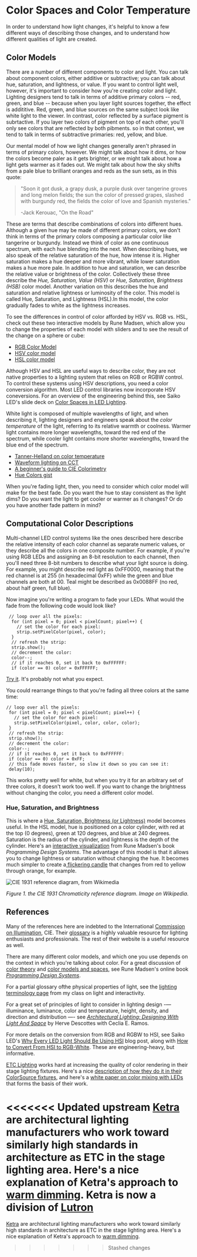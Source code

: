 # Color Spaces and Color Temperature

In order to understand how light changes, it's helpful to know a few different ways of describing those changes, and to understand how different qualities of light are created. 

## Color Models

There are a number of different components to color and light. You can talk about component colors, either additive or subtractive; you can talk about hue, saturation, and lightness, or value. If you want to control light well, however, it's important to consider how you're creating color and light.  Lighting designers tend to talk in terms of additive primary colors -- red, green, and blue -- because when you layer light sources together, the effect is addititive. Red, green, and blue sources on the same subject look like white light to the viewer. In contrast, color reflected by a surface pigment is subrtactive. If you layer two colors of pigment on top of each other, you'll only see colors that are reflected by both pibments. so in that context, we tend to talk in terms of subtractive primaries: red, yellow, and blue.

Our mental model of how we light changes generally aren't phrased in terms of primary colors, however. We might talk about how it dims, or how the colors become paler as it gets brighter, or we might talk about how a light gets warmer as it fades out. We might talk about how the sky shifts from a pale blue to brilliant oranges and reds as the sun sets, as in this quote:

<blockquote>"Soon it got dusk, a grapy dusk, a purple dusk over tangerine groves and long melon fields; the sun the color of pressed grapes, slashed with burgundy red, the fields the color of love and Spanish mysteries."

-Jack Kerouac, "On the Road"</blockquote>

These are terms that describe combinations of colors into different hues. Although a given hue may be made of different primary colors, we don't think in terms of the primary colors composing a particular color like tangerine or burgundy. Instead we think of color as one continuous spectrum, with each hue blending into the next. When describing hues, we also speak of the relative saturation of the hue, how intense it is. Higher saturation makes a hue deeper and more vibrant, while lower saturation makes a hue more pale.  In addition to hue and saturation, we can describe the relative value or brightness of the color. Collectively these three describe the *Hue, Saturation, Value (HSV)* or *Hue, Saturation, Brightness (HSB)* color model. Another variation on this describes the hue and saturation and relative lightness or luminosity of the color. This model is called Hue, Saturation, and Lightness (HSL).In this model, the color gradually fades to white as the lightness increases.

To see the differences in control of color afforded by HSV vs. RGB vs. HSL, check out these two interactive models by Rune Madsen, which allow you to change the properties of each model with sliders and to see the result of the change on a sphere or cube:
* [RGB Color Model](https://programmingdesignsystems.com/color/color-models-and-color-spaces/index.html#rgb-cube)
* [HSV color model](https://programmingdesignsystems.com/color/color-models-and-color-spaces/index.html#hsv-cylinder)
* [HSL color model](https://programmingdesignsystems.com/color/color-models-and-color-spaces/index.html#hsl-cylinder)

Although HSV and HSL are useful ways to describe color, they are not native properties to a lighting system that relies on RGB or RGBW control. To control these systems using HSV descriptions, you need a color conversion algorithm. Most LED control libraries now incorporate HSV coneversions. For an overview of the engineering behind this, see Saiko LED's slide deck on [Color Spaces in LED Lighting](http://saikoled.com/assets/img/Color%20Spaces%20in%20LED%20Lighting.pdf).

White light is composed of multiple wavelengths of light, and when describing it, lighting designers and engineers speak about the *color temperature* of the light, referring to its relative warmth or coolness. Warmer light contains more longer wavelengths, toward the red end of the spectrum, while cooler light contains more shorter wavelengths, toward the blue end of the spectrum.

* [Tanner-Helland on color temperature](http://www.tannerhelland.com/4435/convert-temperature-rgb-algorithm-code/)
* [Waveform lighting on CCT](https://www.waveformlighting.com/tech/calculate-color-temperature-cct-from-cie-1931-xy-coordinates)
 * [A beginner's guide to CIE Colorimetry](https://medium.com/hipster-color-science/a-beginners-guide-to-colorimetry-401f1830b65a)
* [Hue Colors gist](https://gist.github.com/popcorn245/30afa0f98eea1c2fd34d)

When you're fading light, then, you need to consider which color model will make for the best fade. Do you want the hue to stay consistent as the light dims? Do you want the light to get cooler or warmer as it changes? Or do you have another fade pattern in mind?

## Computational Color Descriptions
Multi-channel LED control systems like the ones described here describe the relative intensity of each color channel as separate numeric values, or they describe all the colors in one composite number. For example, if you're using RGB LEDs and assigning an 8-bit resolution to each channel, then you'll need three 8-bit numbers to describe what your light source is doing. For example, you might describe red light as 0xFF0000, meaning that the red channel is at 255 (in hexadecimal 0xFF) while the green and blue channels are both at 00. Teal might be described as 0x0088FF (no red, about half green, full blue). 

Now imagine you're writing a program to fade your LEDs. What would the  fade from the following code would look like?

````
 // loop over all the pixels:
  for (int pixel = 0; pixel < pixelCount; pixel++) {
    // set the color for each pixel:
    strip.setPixelColor(pixel, color);   
  }
  // refresh the strip:
  strip.show();
  // decrement the color:
  color--;
  // if it reaches 0, set it back to 0xFFFFFF:
  if (color == 0) color = 0xFFFFFF;
````
 [Try it](https://github.com/tigoe/LightProjects/tree/main/APA102x/APA102xRGBFade). It's probably not what you expect.

 You could rearrange things to that you're fading all three colors at the same time:

 ````
 // loop over all the pixels:
  for (int pixel = 0; pixel < pixelCount; pixel++) {
    // set the color for each pixel:
    strip.setPixelColor(pixel, color, color, color);
  }
  // refresh the strip:
  strip.show();
  // decrement the color:
  color--;
  // if it reaches 0, set it back to 0xFFFFFF:
  if (color == 0) color = 0xFF;
  // this fade moves faster, so slow it down so you can see it:
  delay(10);
 ````

This works pretty well for white, but when you try it for an arbitrary set of three colors, it doesn't work too well. If you want to change the  brightness without changing the color, you need a different color model.

### Hue, Saturation, and Brightness

This is where a [Hue, Saturation, Brightness (or Lightness)](https://programmingdesignsystems.com/color/color-models-and-color-spaces/index.html#color-models-and-color-spaces-JDQ1fRD) model becomes useful. In the HSL model, hue is positioned on a color cylinder, with red at the top (0 degrees), green at 120 degrees, and blue at 240 degrees. Saturation is the radius of the cylinder, and lightness is the depth of the cylinder. Here's an [interactive visualization](https://programmingdesignsystems.com/color/color-models-and-color-spaces/index.html#hsl-cylinder) from Rune Madsen's book _Programming Design Systems_. The advantage of this model is that it allows you to change lightness or saturation without changing the hue. It becomes much simpler to create a[ flickering candle](https://github.com/tigoe/LightProjects/tree/main/APA102x/APA102xCandle) that changes from red to yellow through orange, for example. 

![CIE 1931 reference diagram, from Wikimedia](https://upload.wikimedia.org/wikipedia/commons/5/5f/CIE-1931_diagram_in_LAB_space.svg)

_Figure 1. the CIE 1931 Chromaticity reference diagram. Image on Wikipedia._
## References

Many of the references here are indebted to the International [Commission on Illumination](http://www.cie.co.at), CIE. Their [glossary](https://cie.co.at/e-ilv) is a highly valuable resource for lighting enthusiasts and professionals. The rest of their website is a useful resource as well.

There are many different color models, and which one you use depends on the context in which you're talking about color. For a great discussion of [color theory](https://programmingdesignsystems.com/color/a-short-history-of-color-theory/index.html) and [color models and spaces](https://programmingdesignsystems.com/color/color-models-and-color-spaces/index.html), see Rune Madsen's online book _[Programming Design Systems](https://programmingdesignsystems.com)_. 

For a partial glossary ofthe physical properties of light, see the [lighting terminology page](https://itp.nyu.edu/classes/light/lighting-terminology/) from my class on light and interactivity.

For a great set of principles of light to consider in lighting design -— illuminance, luminance, color and temperature, height, density, and direction and distribution —- see _[Architectural Lighting: Designing With Light And Space](https://books.google.com/books/about/Architectural_Lighting.html?id=3QJlJPIX8-sC)_ by Herve Descottes with Ceclia E. Ramos.

For more details on the conversion from RGB and RGBW to HSI, see Saiko LED's [Why Every LED Light Should Be Using HSI](https://blog.saikoled.com/post/43693602826/why-every-led-light-should-be-using-hsi) blog post, along with [How to Convert From HSI to RGB-White](https://blog.saikoled.com/post/44677718712/how-to-convert-from-hsi-to-rgb-white). These are engineering-heavy, but informative. 

[ETC Lighting](http://etcconnect.com/) works hard at increasing the quality of color rendering in their stage lighting fixtures. Here's a nice [description of how they do it in their ColorSource fixtures](https://www.etcconnect.com/Products/Lighting-Fixtures/ColorSource-Spot/Deep-Blue.aspx), and here's a [white paper on color mixing with LEDs](https://www.etcconnect.com/WorkArea/DownloadAsset.aspx?id=10737494297) that forms the basis of their work. 

<<<<<<< Updated upstream
 [Ketra](https://www.ketra.com/) are architectural lighting manufacturers who work toward similarly high standards in architecture as ETC in the stage lighting area. Here's a nice explanation of Ketra's approach to [warm dimming](https://www.ketra.com/why-ketra/warm-dimming-led-lighting). Ketra is now a division of [Lutron](https://www.lutron.com)
=======
 [Ketra](https://www.ketra.com/) are architectural lighting manufacturers who work toward similarly high standards in architecture as ETC in the stage lighting area. Here's a nice explanation of Ketra's approach to [warm dimming](https://www.ketra.com/why-ketra/warm-dimming-led-lighting). 
>>>>>>> Stashed changes
